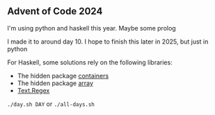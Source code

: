 ## Advent of Code 2024

I'm using python and haskell this year. Maybe some prolog

I made it to around day 10. I hope to finish this later in 2025, but just in python

For Haskell, some solutions rely on the following libraries:
- The hidden package [containers](https://hackage.haskell.org/package/containers)
- The hidden package [array](https://hackage.haskell.org/package/array-0.5.8.0)
- [Text.Regex](https://hackage.haskell.org/package/regex-compat-0.95.2.1/docs/Text-Regex.html)

`./day.sh DAY` or `./all-days.sh`
